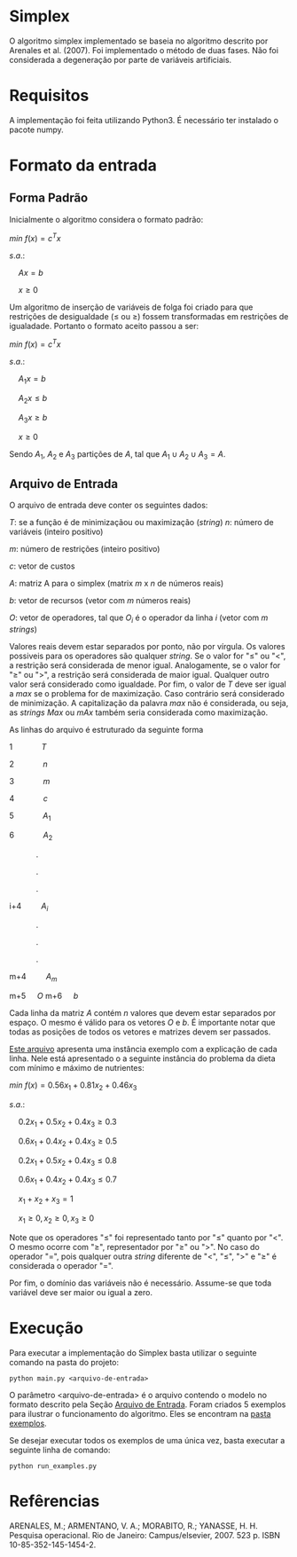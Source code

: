 # Simplex

O algoritmo simplex implementado se baseia no algoritmo descrito por Arenales et al. (2007). Foi implementado o método de duas fases. Não foi considerada a degeneração por parte de variáveis artificiais.

# Requisitos

A implementação foi feita utilizando Python3. É necessário ter instalado o pacote numpy.

# Formato da entrada

## Forma Padrão

Inicialmente o algoritmo considera o formato padrão:

$min \> f(x) = c^Tx$

$s.a.:$

$\quad Ax = b$

$\quad x \ge 0$

Um algoritmo de inserção de variáveis de folga foi criado para que restrições de desigualdade ($\le$ ou $\ge$) fossem transformadas em restrições de igualadade. Portanto o formato aceito passou a ser:

$min \> f(x) = c^Tx$

$s.a.:$

$\quad A_1x = b$

$\quad A_2x \le b$

$\quad A_3x \ge b$

$\quad x \ge 0$

Sendo $A_1$, $A_2$ e $A_3$ partições de $A$, tal que $A_1 \cup A_2 \cup A_3 = A$.


## Arquivo de Entrada

O arquivo de entrada deve conter os seguintes dados:

$T$: se a função é de minimizaçãou ou maximização (*string*)
$n$: número de variáveis (inteiro positivo)

$m$: número de restrições (inteiro positivo)

$c$: vetor de custos

$A$: matriz A para o simplex (matrix $m$ x $n$ de números reais)

$b$: vetor de recursos (vetor com $m$ números reais)

$O$: vetor de operadores, tal que $O_i$ é o operador da linha $i$ (vetor com $m$ *strings*)

Valores reais devem estar separados por ponto, não por vírgula. Os valores possiveis para os operadores são qualquer *string*. Se o valor for "$\le$" ou "$\lt$", a restrição será considerada de menor igual. Analogamente, se o valor for "$\ge$" ou "$\gt$", a restrição será considerada de maior igual. Qualquer outro valor será considerado como igualdade. Por fim, o valor de $T$ deve ser igual a $max$ se o problema for de maximização. Caso contrário será considerado de minimização. A capitalização da palavra $max$ não é considerada, ou seja, as *strings* $Max$ ou $mAx$ também seria considerada como maximização.

As linhas do arquivo é estruturado da seguinte forma

1 $\quad \qquad T$

2 $\quad \qquad n$

3 $\quad \qquad m$

4 $\quad \qquad c$

5 $\quad \qquad A_1$

6 $\quad \qquad A_2$

$\quad \qquad .$

$\quad \qquad .$

$\quad \qquad .$

i+4 $\qquad A_i$

$\quad \qquad .$

$\quad \qquad .$

$\quad \qquad .$

m+4 $\qquad A_m$

m+5 $\quad O$
m+6 $\quad b$

Cada linha da matriz $A$ contém $n$ valores que devem estar separados por espaço. O mesmo é válido para os vetores $O$ e $b$. É importante notar que todas as posições de todos os vetores e matrizes devem ser passados.

[Este arquivo](arquivo_exemplo.txt) apresenta uma instância exemplo com a explicação de cada linha. Nele está apresentado o a seguinte instância do problema da dieta com mínimo e máximo de nutrientes:

$min$ $f(x) = 0.56x_1 + 0.81x_2 + 0.46x_3$

$s.a.:$

$\quad 0.2x_1 + 0.5x_2 + 0.4x_3 \ge 0.3$

$\quad 0.6x_1 + 0.4x_2 + 0.4x_3 \ge 0.5$

$\quad 0.2x_1 + 0.5x_2 + 0.4x_3 \le 0.8$

$\quad 0.6x_1 + 0.4x_2 + 0.4x_3 \le 0.7$

$\quad x_1 + x_2 + x_3 = 1$

$\quad x_1 \ge 0, x_2 \ge 0, x_3 \ge 0$

Note que os operadores "$\le$" foi representado tanto por "$\le$" quanto por "$\lt$". O mesmo ocorre com "$\ge$", representador por "$\ge$" ou "$\gt$". No caso do operador "$=$", pois qualquer outra *string* diferente de "$\lt$", "$\le$", "$\gt$" e "$\ge$" é considerada o operador "$=$".

Por fim, o domínio das variáveis não é necessário. Assume-se que toda variável deve ser maior ou igual a zero.

# Execução

Para executar a implementação do Simplex basta utilizar o seguinte comando na pasta do projeto:

```
python main.py <arquivo-de-entrada>
```

O parâmetro \<arquivo-de-entrada\> é o arquivo contendo o modelo no formato descrito pela Seção [Arquivo de Entrada](#arquivo-de-entrada). Foram criados 5 exemplos para ilustrar o funcionamento do algoritmo. Eles se encontram na [pasta exemplos](exemplos).

Se desejar executar todos os exemplos de uma única vez, basta executar a seguinte linha de comando:

```
python run_examples.py
```


# Refêrencias

ARENALES, M.; ARMENTANO, V. A.; MORABITO, R.; YANASSE, H. H. Pesquisa operacional. Rio de Janeiro: Campus/elsevier, 2007. 523 p. ISBN 10-85-352-145-1454-2.